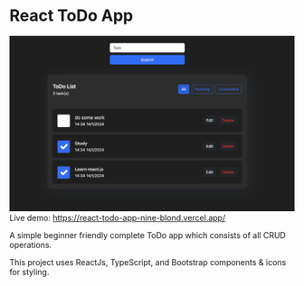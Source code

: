# React ToDo App
![Alt text](image.png)
Live demo: https://react-todo-app-nine-blond.vercel.app/

A simple beginner friendly complete ToDo app which consists of all CRUD operations.

This project uses ReactJs, TypeScript, and Bootstrap components & icons for styling.


